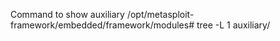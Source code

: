 Command to show auxiliary
/opt/metasploit-framework/embedded/framework/modules# tree -L 1 auxiliary/
